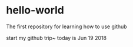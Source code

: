 # hello-world
The first repository for learning how to use github

start my github trip~
today is Jun 19 2018
